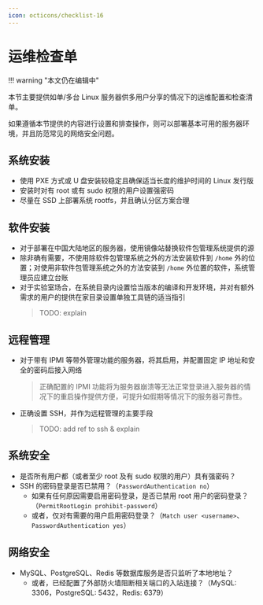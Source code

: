 ```yaml
---
icon: octicons/checklist-16
---
```


# 运维检查单

!!! warning "本文仍在编辑中"

本节主要提供如单/多台 Linux 服务器供多用户分享的情况下的运维配置和检查清单。

如果遵循本节提供的内容进行设置和排查操作，则可以部署基本可用的服务器环境，并且防范常见的网络安全问题。

## 系统安装

- 使用 PXE 方式或 U 盘安装较稳定且确保适当长度的维护时间的 Linux 发行版
- 安装时对有 root 或有 sudo 权限的用户设置强密码
- 尽量在 SSD 上部署系统 rootfs，并且确认分区方案合理

## 软件安装

- 对于部署在中国大陆地区的服务器，使用镜像站替换软件包管理系统提供的源
- 除非确有需要，不使用除软件包管理系统之外的方法安装软件到 `/home` 外的位置；对使用非软件包管理系统之外的方法安装到 `/home` 外位置的软件，系统管理员应建立台账
- 对于实验室场合，在系统目录内设置恰当版本的编译和开发环境，并对有额外需求的用户的提供在家目录设置单独工具链的适当指引
  > TODO: explain

## 远程管理

- 对于带有 IPMI 等带外管理功能的服务器，将其启用，并配置固定 IP 地址和安全的密码后接入网络
  > 正确配置的 IPMI 功能将为服务器崩溃等无法正常登录进入服务器的情况下的重启操作提供方便，可提升如假期等情况下的服务器可靠性。
- 正确设置 SSH，并作为远程管理的主要手段
  > TODO: add ref to ssh & explain

## 系统安全

- 是否所有用户都（或者至少 root 及有 sudo 权限的用户）具有强密码？
- SSH 的密码登录是否已禁用？（`PasswordAuthentication no`）
    - 如果有任何原因需要启用密码登录，是否已禁用 root 用户的密码登录？（`PermitRootLogin prohibit-password`）
    - 或者，仅对有需要的用户启用密码登录？（`Match user <username>`、`PasswordAuthentication yes`）

## 网络安全

- MySQL、PostgreSQL、Redis 等数据库服务是否只监听了本地地址？
    - 或者，已经配置了外部防火墙阻断相关端口的入站连接？（MySQL: 3306，PostgreSQL: 5432，Redis: 6379）
